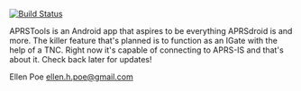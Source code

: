 [![Build Status](https://travis-ci.com/ellenpoe/APRSTools.svg?branch=master)](https://travis-ci.com/ellenpoe/APRSTools)

APRSTools is an Android app that aspires to be everything APRSdroid is and more. The killer feature that's planned is to function as an IGate with the help of a TNC. Right now it's capable of connecting to APRS-IS and that's about it. Check back later for updates!

Ellen Poe
ellen.h.poe@gmail.com
